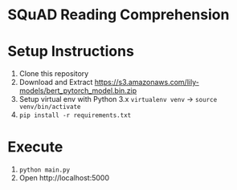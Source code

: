 # SQuAD Reading Comprehension


# Setup Instructions

1. Clone this repository
2. Download and Extract https://s3.amazonaws.com/lily-models/bert_pytorch_model.bin.zip
3. Setup virtual env with Python 3.x `virtualenv venv` -> `source venv/bin/activate`
4. `pip install -r requirements.txt`


# Execute

1. `python main.py`
2. Open http://localhost:5000
